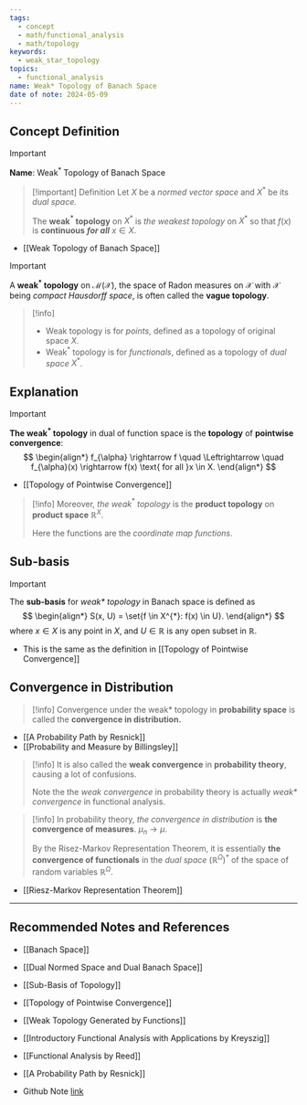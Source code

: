 ```yaml
---
tags:
  - concept
  - math/functional_analysis
  - math/topology
keywords:
  - weak_star_topology
topics:
  - functional_analysis
name: Weak* Topology of Banach Space
date of note: 2024-05-09
---
```


## Concept Definition

>[!important]
>**Name**:  Weak$^*$ Topology of Banach Space


>[!important] Definition
>Let $X$ be a *normed vector space* and $X^{*}$ be its *dual space.* 
>
>The **weak$^{*}$ topology** on $X^{*}$ is *the weakest topology* on $X^{*}$ so that $f(x)$ is **continuous** ***for all*** $x \in X$.

- [[Weak Topology of Banach Space]]

>[!important]
>A **weak$^{*}$ topology** on $\mathcal{M}(\mathcal{X})$, the space of Radon measures on $\mathcal{X}$ with $\mathcal{X}$ being *compact Hausdorff space*, is often called the **vague  topology**. 


>[!info]
>- Weak topology is for *points*, defined as a topology of original space $X$.  
>- Weak$^{*}$ topology is for *functionals*, defined as a topology of *dual space* $X^{*}$.


## Explanation


>[!important]
>**The weak$^{*}$ topology** in dual of function space is the **topology** of **pointwise convergence**:
>$$
>\begin{align*}
>f_{\alpha} \rightarrow  f \quad \Leftrightarrow \quad f_{\alpha}(x) \rightarrow  f(x) \text{ for all }x \in X.
>\end{align*}
>$$

- [[Topology of Pointwise Convergence]]

>[!info]
>Moreover, *the weak*$^{*}$ *topology* is the **product topology** on **product space** $\mathbb{R}^X$.
>
>Here the functions are the *coordinate map functions*.

## Sub-basis

>[!important]
>The **sub-basis** for *weak\* topology* in Banach space is defined as
>$$
> \begin{align*}
> S(x, U) = \set{f \in X^{*}: f(x) \in U}.
> \end{align*}
> $$
> where $x\in X$ is any point in $X$, and $U \in \mathbb{R}$ is any open subset in $\mathbb{R}.$

- This is the same as the definition in [[Topology of Pointwise Convergence]]


## Convergence in Distribution

>[!info]
>Convergence under the weak\*   topology in **probability space** is called the **convergence in distribution.**

- [[A Probability Path by Resnick]]
- [[Probability and Measure by Billingsley]]


>[!info]
 >It is also called the **weak convergence** in **probability theory**, causing a lot of confusions. 
 >
 >Note the the *weak convergence* in probability theory is actually *weak\* convergence* in functional analysis.

>[!info]
>In probability theory, *the convergence in distribution* is **the convergence of measures**. $\mu_{n} \to \mu$. 
>
>By the Risez-Markov Representation Theorem, it is essentially **the convergence of functionals** in the *dual space* $(\mathbb{R}^{\Omega})^{*}$ of the space of random variables $\mathbb{R}^{\Omega}$.

- [[Riesz-Markov Representation Theorem]]



-----------
##  Recommended Notes and References

- [[Banach Space]]
- [[Dual Normed Space and Dual Banach Space]]
- [[Sub-Basis of Topology]]

- [[Topology of Pointwise Convergence]]
- [[Weak Topology Generated by Functions]]


- [[Introductory Functional Analysis with Applications by Kreyszig]]
- [[Functional Analysis by Reed]]
- [[A Probability Path by Resnick]]

- Github Note [link](https://github.com/TianpeiLuke/SelfStudyNotes/tree/master/self-study/probability_and_measure_theory)

